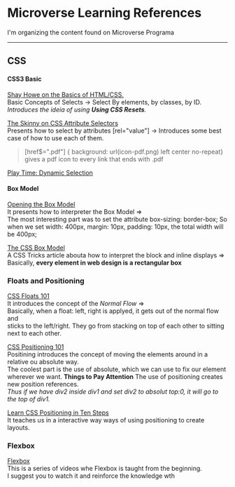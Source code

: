 # Microverse Learning References
I'm organizing the content found on Microverse Programa

***
## CSS
#### CSS3 Basic
[Shay Howe on the Basics of HTML/CSS.](https://learn.shayhowe.com/html-css/building-your-first-web-page/)<br>
Basic Concepts of Selects -> Select By elements, by classes, by ID.
_Introduces the ideia of using **Using CSS Resets**._


[The Skinny on CSS Attribute Selectors](https://css-tricks.com/attribute-selectors/)<br>
Presents how to select by attributes [rel="value"] -> 
Introduces some best case of how to use each of them.
> [href$=".pdf"] { background: url(icon-pdf.png) left center no-repeat} gives a pdf icon to every link that ends with .pdf

[Play Time: Dynamic Selection](http://flukeout.github.io/)<br>

#### Box Model
[Opening the Box Model](https://learn.shayhowe.com/html-css/opening-the-box-model/)<br>
It presents how to interpreter the Box Model =><br>
The most interesting part was to set the attribute 
 box-sizing: border-box;
 So when we set width: 400px, margin: 10px, padding: 10px,
 the total width will be 400px;

[The CSS Box Model ](https://css-tricks.com/the-css-box-model/)<br>
A CSS Tricks article abouta how to interpret the block and inline displays =><br>
Basically, **every element in web design is a rectangular box**


### Floats and Positioning
[CSS Floats 101](https://alistapart.com/article/css-floats-101/)<br>
It introduces the concept of the _Normal Flow_ => <br>
Basically, when a float: left, right is applyed, it gets out of the normal flow and <br>
sticks to the left/right. They go from stacking on top of each other to sitting next to each other.

[CSS Positioning 101](https://alistapart.com/article/css-positioning-101/)<br>
Positining introduces the concept of moving the elements around in a relative ou absolute way. <br>
The coolest part is the use of absolute, which we can use to fix our element wherever we want.
**Things to Pay Attention** The use of positioning creates new position references.<br>
_Thus if we have div2 inside div1 and set div2 to absolut top:0, it will go to the top of div1._

[Learn CSS Positioning in Ten Steps](http://www.barelyfitz.com/screencast/html-training/css/positioning/)<br>
It teaches us in a interactive way ways of using positioning to create layouts.


### Flexbox
[Flexbox](https://www.youtube.com/playlist?list=PLu8EoSxDXHP7xj_y6NIAhy0wuCd4uVdid)<br>
This is a series of videos whe Flexbox is taught from the beginning. <br>
I suggest you to watch it and reinforce the knowledge wth 
